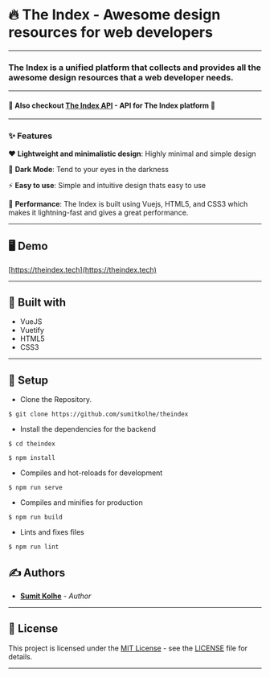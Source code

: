 

# :fire: The Index - Awesome design resources for web developers
---
###  The Index is a unified platform that collects and provides all the awesome design resources that a web developer needs. 
---
####  :rocket: Also checkout [The Index API](https://github.com/sumitkolhe/theindex-api) - API for The Index platform :rocket:
---


### ✨  Features 

:heart: **Lightweight and minimalistic design**: Highly minimal and simple design

:rainbow: **Dark Mode**: Tend to your eyes in the darkness

:zap: **Easy to use**: Simple and intuitive design thats easy to use

:rocket: **Performance**: The Index is built using Vuejs, HTML5, and CSS3 which makes it lightning-fast and gives a great performance.

---

## 🖥️  Demo 
[https://theindex.tech](https://theindex.tech)


---
## 🧰  Built with

* VueJS 
* Vuetify
* HTML5
* CSS3

---

## :construction_worker: Setup

* Clone the Repository.
```
$ git clone https://github.com/sumitkolhe/theindex
```

* Install the dependencies for the backend

```
$ cd theindex

$ npm install
```

* Compiles and hot-reloads for development
```
$ npm run serve
```

* Compiles and minifies for production
```
$ npm run build
```

* Lints and fixes files
```
$ npm run lint
```

## ✍️  Authors

* [**Sumit Kolhe**](https://github.com/sumitkolhe) - *Author*


---

## 📜  License

This project is licensed under the [MIT License](https://opensource.org/licenses/MIT) - see the [LICENSE](LICENSE) file for details.

---
